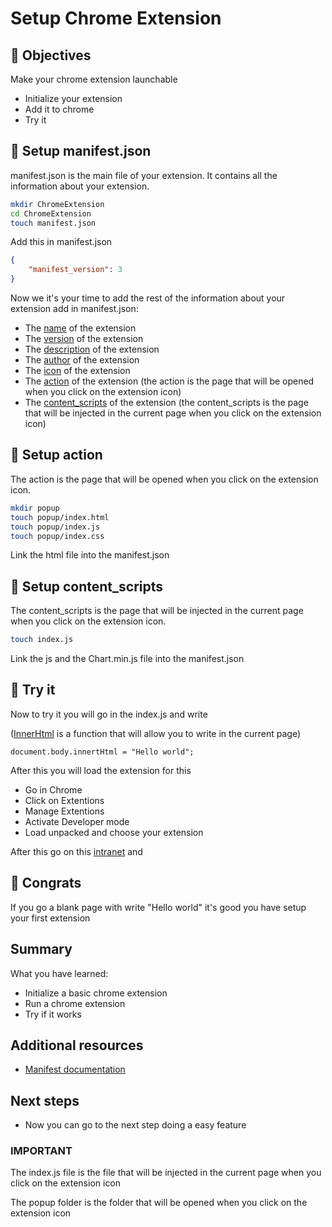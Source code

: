 # Setup Chrome Extension

## 🎯 Objectives

Make your chrome extension launchable

* Initialize your extension
* Add it to chrome
* Try it

## 📝 Setup manifest.json

manifest.json is the main file of your extension. It contains all the information about your extension.

```sh
mkdir ChromeExtension
cd ChromeExtension
touch manifest.json
```

Add this in manifest.json


```json
{
    "manifest_version": 3
}
```


Now we it's your time to add the rest of the information about your extension add in manifest.json:

* The [name](https://developer.mozilla.org/en-US/docs/Mozilla/Add-ons/WebExtensions/manifest.json/name) of the extension
* The [version](https://developer.mozilla.org/en-US/docs/Mozilla/Add-ons/WebExtensions/manifest.json/version) of the extension
* The [description](https://developer.mozilla.org/en-US/docs/Mozilla/Add-ons/WebExtensions/manifest.json/description) of the extension
* The [author](https://developer.mozilla.org/en-US/docs/Mozilla/Add-ons/WebExtensions/manifest.json/author) of the extension
* The [icon](https://developer.mozilla.org/en-US/docs/Mozilla/Add-ons/WebExtensions/manifest.json/icons) of the extension
* The [action](https://developer.mozilla.org/en-US/docs/Mozilla/Add-ons/WebExtensions/manifest.json/action) of the extension (the action is the page that will be opened when you click on the extension icon)
* The [content_scripts](https://developer.mozilla.org/en-US/docs/Mozilla/Add-ons/WebExtensions/manifest.json/content_scripts) of the extension (the content_scripts is the page that will be injected in the current page when you click on the extension icon)

## 📝 Setup action

The action is the page that will be opened when you click on the extension icon.

```sh
mkdir popup
touch popup/index.html
touch popup/index.js
touch popup/index.css
```
Link the html file into the manifest.json

## 📝 Setup content_scripts

The content_scripts is the page that will be injected in the current page when you click on the extension icon.

```sh
touch index.js
```
Link the js and the Chart.min.js file into the manifest.json

## 🏃 Try it

Now to try it you will 
go in the index.js and write

([InnerHtml](https://developer.mozilla.org/en-US/docs/Web/API/Element/innerHTML) is a function that will allow you to write in the current page)

```
document.body.innertHtml = "Hello world";
```

After this you will load the extension for this

* Go in Chrome
* Click on Extentions
* Manage Extentions
* Activate Developer mode
* Load unpacked and choose your extension

After this go on this [intranet](https://intra.epitech.eu/) and 


## 👏 Congrats

If you go a blank page with write "Hello world" it's good you have setup your first extension

## Summary

What you have learned:

* Initialize a basic chrome extension
* Run a chrome extension
* Try if it works

## Additional resources

* [Manifest documentation](https://developer.mozilla.org/en-US/docs/Mozilla/Add-ons/WebExtensions/manifest.json#:~:text=Using%20manifest.,scripts%2C%20and%20browser%20actions)

## Next steps

* Now you can go to the next step doing a easy feature

### IMPORTANT

The index.js file  is the file that will be injected in the current page when you click on the extension icon

The popup folder is the folder that will be opened when you click on the extension icon

